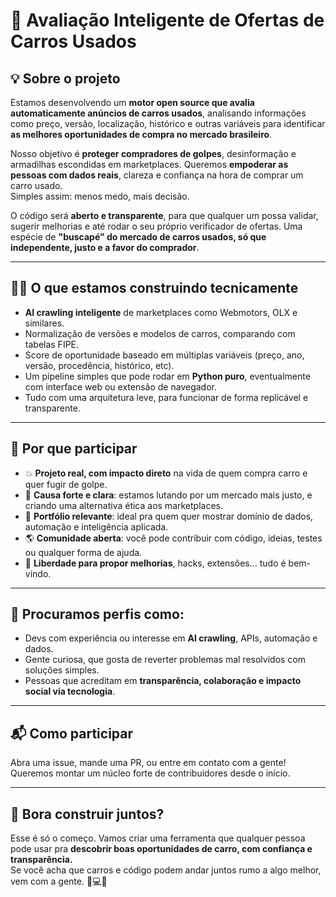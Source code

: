 # 🚗 Avaliação Inteligente de Ofertas de Carros Usados

## 💡 Sobre o projeto

Estamos desenvolvendo um **motor open source que avalia automaticamente anúncios de carros usados**, analisando informações como preço, versão, localização, histórico e outras variáveis para identificar **as melhores oportunidades de compra no mercado brasileiro**.

Nosso objetivo é **proteger compradores de golpes**, desinformação e armadilhas escondidas em marketplaces. Queremos **empoderar as pessoas com dados reais**, clareza e confiança na hora de comprar um carro usado.  
Simples assim: menos medo, mais decisão.

O código será **aberto e transparente**, para que qualquer um possa validar, sugerir melhorias e até rodar o seu próprio verificador de ofertas. Uma espécie de **"buscapé" do mercado de carros usados, só que independente, justo e a favor do comprador**.

---

## 👨‍💻 O que estamos construindo tecnicamente

- **AI crawling inteligente** de marketplaces como Webmotors, OLX e similares.
- Normalização de versões e modelos de carros, comparando com tabelas FIPE.
- Score de oportunidade baseado em múltiplas variáveis (preço, ano, versão, procedência, histórico, etc).
- Um pipeline simples que pode rodar em **Python puro**, eventualmente com interface web ou extensão de navegador.
- Tudo com uma arquitetura leve, para funcionar de forma replicável e transparente.

---

## 🌟 Por que participar

- 💥 **Projeto real, com impacto direto** na vida de quem compra carro e quer fugir de golpe.
- 📢 **Causa forte e clara**: estamos lutando por um mercado mais justo, e criando uma alternativa ética aos marketplaces.
- 💼 **Portfólio relevante**: ideal pra quem quer mostrar domínio de dados, automação e inteligência aplicada.
- 🌎 **Comunidade aberta**: você pode contribuir com código, ideias, testes ou qualquer forma de ajuda.
- 🚀 **Liberdade para propor melhorias**, hacks, extensões… tudo é bem-vindo.

---

## 🧠 Procuramos perfis como:

- Devs com experiência ou interesse em **AI crawling**, APIs, automação e dados.
- Gente curiosa, que gosta de reverter problemas mal resolvidos com soluções simples.
- Pessoas que acreditam em **transparência, colaboração e impacto social via tecnologia**.

---

## 📬 Como participar

Abra uma issue, mande uma PR, ou entre em contato com a gente!  
Queremos montar um núcleo forte de contribuidores desde o início.

---

## 🙌 Bora construir juntos?

Esse é só o começo. Vamos criar uma ferramenta que qualquer pessoa pode usar pra **descobrir boas oportunidades de carro, com confiança e transparência.**  
Se você acha que carros e código podem andar juntos rumo a algo melhor, vem com a gente. 🚗💻✨
